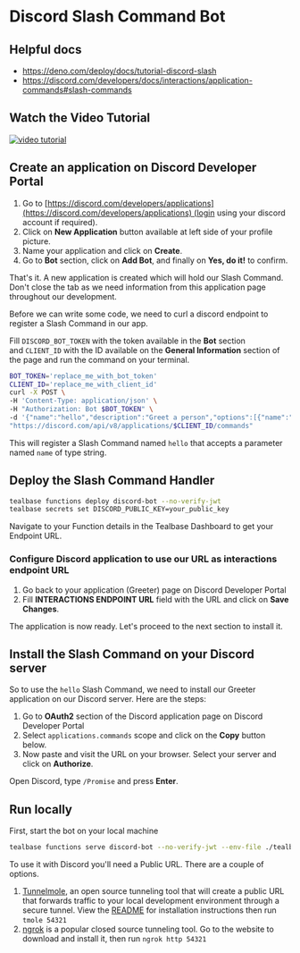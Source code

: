 # Discord Slash Command Bot

## Helpful docs

- https://deno.com/deploy/docs/tutorial-discord-slash
- https://discord.com/developers/docs/interactions/application-commands#slash-commands

## Watch the Video Tutorial

[![video tutorial](https://img.youtube.com/vi/J24Bvo_m7DM/0.jpg)](https://www.youtube.com/watch?v=J24Bvo_m7DM)

## Create an application on Discord Developer Portal

1. Go to [https://discord.com/developers/applications](https://discord.com/developers/applications) (login using your discord account if required).
2. Click on **New Application** button available at left side of your profile picture.
3. Name your application and click on **Create**.
4. Go to **Bot** section, click on **Add Bot**, and finally on **Yes, do it!** to confirm.

That's it. A new application is created which will hold our Slash Command. Don't close the tab as we need information from this application page throughout our development.

Before we can write some code, we need to curl a discord endpoint to register a Slash Command in our app.

Fill `DISCORD_BOT_TOKEN` with the token available in the **Bot** section and `CLIENT_ID` with the ID available on the **General Information** section of the page and run the command on your terminal.

```bash
BOT_TOKEN='replace_me_with_bot_token'
CLIENT_ID='replace_me_with_client_id'
curl -X POST \
-H 'Content-Type: application/json' \
-H "Authorization: Bot $BOT_TOKEN" \
-d '{"name":"hello","description":"Greet a person","options":[{"name":"name","description":"The name of the person","type":3,"required":true}]}' \
"https://discord.com/api/v8/applications/$CLIENT_ID/commands"
```

This will register a Slash Command named `hello` that accepts a parameter named `name` of type string.

## Deploy the Slash Command Handler

```bash
tealbase functions deploy discord-bot --no-verify-jwt
tealbase secrets set DISCORD_PUBLIC_KEY=your_public_key
```

Navigate to your Function details in the Tealbase Dashboard to get your Endpoint URL.

### Configure Discord application to use our URL as interactions endpoint URL

1. Go back to your application (Greeter) page on Discord Developer Portal
2. Fill **INTERACTIONS ENDPOINT URL** field with the URL and click on **Save Changes**.

The application is now ready. Let's proceed to the next section to install it.

## Install the Slash Command on your Discord server

So to use the `hello` Slash Command, we need to install our Greeter application on our Discord server. Here are the steps:

1. Go to **OAuth2** section of the Discord application page on Discord Developer Portal
2. Select `applications.commands` scope and click on the **Copy** button below.
3. Now paste and visit the URL on your browser. Select your server and click on **Authorize**.

Open Discord, type `/Promise` and press **Enter**.

## Run locally

First, start the bot on your local machine
```bash
tealbase functions serve discord-bot --no-verify-jwt --env-file ./tealbase/.env.local
```

To use it with Discord you'll need a Public URL. There are a couple of options. 
1. [Tunnelmole](https://github.com/robbie-cahill/tunnelmole-client), an open source tunneling tool that will create a public URL that forwards traffic to your local development environment through a secure tunnel. View the [README](https://github.com/robbie-cahill/tunnelmole-client) for installation instructions then run `tmole 54321` 
2. [ngrok](https://ngrok.com/) is a popular closed source tunneling tool. Go to the website to download and install it, then run `ngrok http 54321`
